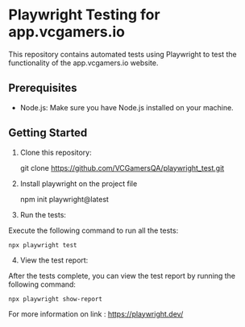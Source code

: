 # Playwright Testing for app.vcgamers.io

This repository contains automated tests using Playwright to test the functionality of the app.vcgamers.io website.

## Prerequisites

- Node.js: Make sure you have Node.js installed on your machine.

## Getting Started

1. Clone this repository:

   git clone https://github.com/VCGamersQA/playwright_test.git

2. Install playwright on the project file

    npm init playwright@latest
    
3. Run the tests:

Execute the following command to run all the tests:

    npx playwright test

4. View the test report:

After the tests complete, you can view the test report by running the following command:

    npx playwright show-report

For more information on link : https://playwright.dev/

